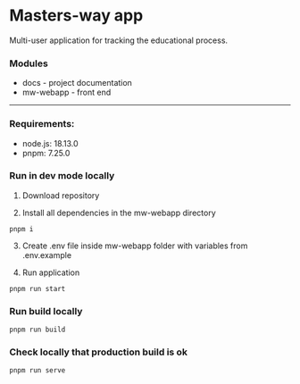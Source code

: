 # Masters-way app 

Multi-user application for tracking the educational process.

### Modules
* docs - project documentation
* mw-webapp - front end
___

### Requirements: 
* node.js: 18.13.0
* pnpm: 7.25.0

### Run in dev mode locally
1. Download repository

2. Install all dependencies in the mw-webapp directory 

```pnpm i```

3. Create .env file inside mw-webapp folder with variables from .env.example

4. Run application

```pnpm run start```

### Run build locally

```pnpm run build```

### Check locally that production build is ok

```pnpm run serve```
